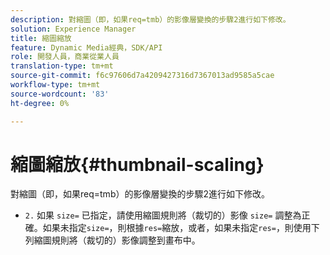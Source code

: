 ```yaml
---
description: 對縮圖（即，如果req=tmb）的影像層變換的步驟2進行如下修改。
solution: Experience Manager
title: 縮圖縮放
feature: Dynamic Media經典，SDK/API
role: 開發人員，商業從業人員
translation-type: tm+mt
source-git-commit: f6c97606d7a4209427316d7367013ad9585a5cae
workflow-type: tm+mt
source-wordcount: '83'
ht-degree: 0%

---
```



# 縮圖縮放{#thumbnail-scaling}

對縮圖（即，如果req=tmb）的影像層變換的步驟2進行如下修改。

* `2.` 如果 `size=` 已指定，請使用縮圖規則將（裁切的）影像 `size=` 調整為正確。如果未指定`size=`，則根據`res=`縮放，或者，如果未指定`res=`，則使用下列縮圖規則將（裁切的）影像調整到畫布中。

